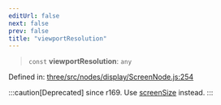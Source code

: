 ```yaml
---
editUrl: false
next: false
prev: false
title: "viewportResolution"
---
```


> `const` **viewportResolution**: `any`

Defined in: [three/src/nodes/display/ScreenNode.js:254](https://github.com/DefinitelyMaybe/three-i18n/blob/fa57b79433d1c349ffb23a78727299c8d4190136/three/src/nodes/display/ScreenNode.js#L254)

:::caution[Deprecated]
since r169. Use [screenSize](/reference/threewebgpu/namespaces/tsl/variables/screensize/) instead.
:::
